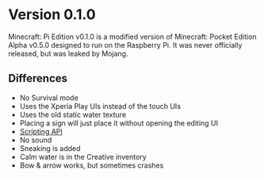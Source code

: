 # Version 0.1.0

Minecraft: Pi Edition v0.1.0 is a modified version of Minecraft: Pocket
Edition Alpha v0.5.0 designed to run on the Raspberry Pi. It was never
officially released, but was leaked by Mojang.

## Differences

* No Survival mode
* Uses the Xperia Play UIs instead of the touch UIs
* Uses the old static water texture
* Placing a sign will just place it without opening the editing UI
* [Scripting API](Scripting_API.md)
* No sound
* Sneaking is added
* Calm water is in the Creative inventory
* Bow & arrow works, but sometimes crashes